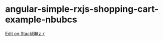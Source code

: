 # angular-simple-rxjs-shopping-cart-example-nbubcs

[Edit on StackBlitz ⚡️](https://stackblitz.com/edit/angular-simple-rxjs-shopping-cart-example-nbubcs)